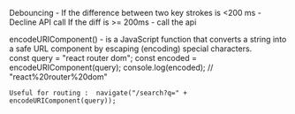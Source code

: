 Debouncing - 
 If the difference between two key strokes is <200 ms - Decline API call
 If the diff is >= 200ms - call the api

 encodeURIComponent() -  is a JavaScript function that converts a string into a safe URL component by escaping (encoding) special characters.  
    const query = "react router dom";
    const encoded = encodeURIComponent(query);
    console.log(encoded); // "react%20router%20dom"

    Useful for routing :  navigate("/search?q=" + encodeURIComponent(query));
